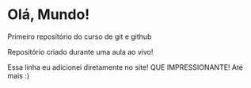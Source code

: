 # Olá, Mundo!
 Primeiro repositório do curso de git e github

 Repositório criado durante uma aula ao vivo!

 Essa linha eu adicionei diretamente no site! QUE IMPRESSIONANTE!
 Até mais :)
